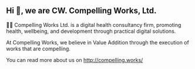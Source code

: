 ## Hi 👋, we are CW. Compelling Works, Ltd.

🙋‍♀️ Compelling Works Ltd. is a digital health consultancy firm, promoting health, wellbeing, and development through practical digital solutions. 

At Compelling Works, we believe in Value Addition through the execution of works that are compelling.

You can read more about us on http://compelling.works/ 
<!--

** Compelling Works Ltd. **

🙋‍♀️ Compelling Works Ltd. is a digital health consultancy firm, promoting health and wellbeing through practical digital solutions. At Compelling Works, we believe in Value Addition through the execution of works that are compelling.
🌈 Contribution guidelines - how can the community get involved?
👩‍💻 Useful resources - where can the community find your docs? Is there anything else the community should know?
🍿 Fun facts - what does your team eat for breakfast?
🧙 Remember, you can do mighty things with the power of [Markdown](https://docs.github.com/github/writing-on-github/getting-started-with-writing-and-formatting-on-github/basic-writing-and-formatting-syntax)
-->
